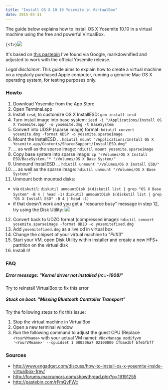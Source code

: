 ```yaml
---
title: "Install OS X 10.10 Yosemite in VirtualBox"
date: 2015-05-31
---
```

The guide below explains how to install OS X Yosemite 10.10 in a virtual machine using the free and powerful VirtualBox.

{<1>}![](https://i.imgur.com/72faPvJ.png)

It's based on [this pastebin](http://pastebin.com/rFmQvFWc) I've found via Google, markdownified and adjusted to work with the official Yosemite release.

*Legal disclaimer*: This guide aims to explain how to create a virtual machine on a regularly purchased Apple computer, running a genuine Mac OS X operating system, for testing purposes only.

### Howto

1. Download Yosemite from the App Store
2. Open Terminal.app
3. Install `iesd`, to customize OS X InstallESD:
  `gem install iesd`
4. Turn install image into base system:
  `iesd -i "/Applications/Install OS X Yosemite.app" -o yosemite.dmg -t BaseSystem`
5. Convert into UDSP (sparse image) format:
  `hdiutil convert yosemite.dmg -format UDSP -o yosemite.sparseimage`
6. Mount the InstallESD ...
  `hdiutil mount "/Applications/Install OS X Yosemite.app/Contents/SharedSupport/InstallESD.dmg"`
7. ... as well as the sparse image:
  `hdiutil mount yosemite.sparseimage`
8. Copy base system into sparse image:
  `cp "/Volumes/OS X Install ESD/BaseSystem."* "/Volumes/OS X Base System/"`
9. Unmound InstallESD ...
  `hdiutil unmount "/Volumes/OS X Install ESD/"`
10. ... as well as the sparse image:
  `hdiutil unmount "/Volumes/OS X Base System/"`
11. Unmount both mounted disks:
  * via `diskutil`:
    `diskutil unmountDisk $(diskutil list | grep "OS X Base System" -B 4 | head -1)`
    `diskutil unmountDisk $(diskutil list | grep "OS X Install ESD" -B 4 | head -1)`
  * if that doesn't work and you get a "resource busy" message in step 12, try using the Disk Utility:
  ![](https://i.imgur.com/ZBNY9o9.gif)
12. Convert back to UDZO format (compressed image):
  `hdiutil convert yosemite.sparseimage -format UDZO -o yosemitefixed.dmg`
13. Add `yosemitefixed.dmg` as a live cd in virtual box
14. Change the chipset of your virtual machine to "_PIIX3_"
15. Start your VM, open Disk Utility within installer and create a new HFS+ partition on the virtual disk
16. Install it!

### FAQ

##### Error message: "Kernel driver not installed (rc=-1908)"

Try to reinstall VirtualBox to fix this error

##### Stuck on boot: "Missing Bluetooth Controller Transport"

Try the following steps to fix this issue:

1. Stop the virtual machine in VirtualBox
2. Open a new terminal window
3. Run the following command to adjust the guest CPU (Replace `<YourVMname>` with your actual VM name):
  `VBoxManage modifyvm '<YourVMname>' --cpuidset 1 000206a7 02100800 1fbae3bf bfebfbff`

### Sources

* http://www.engadget.com/discuss/how-to-install-os-x-yosemite-inside-virtualbox-1rey/
* http://forums.macrumors.com/showthread.php?p=19191255
* http://pastebin.com/rFmQvFWc
